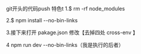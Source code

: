 <!--
 * @Description: In User Settings Edit
 * @Author: your name
 * @Date: 2019-10-12 09:30:08
 * @LastEditTime: 2019-10-12 12:51:11
 * @LastEditors: Please set LastEditors
 -->
git开头的代码push
特色t
1.$ rm -rf node_modules

<!-- 2.$ yarn config set registry http://registry.cnpmjs.org -->

2.$ npm install --no-bin-links

3.接下来打开 pakage.json 修改【去掉四处 cross-env 】
<!-- #执行 $ npm run watch-poll 或者  -->
4 npm run dev --no-bin-links（我是执行的后者）
